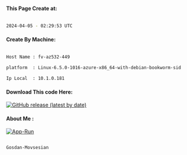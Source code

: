 
   
#### This Page Create at:

```bash

2024-04-05 - 02:29:53 UTC

```

#### Create By Machine:

```bash

Host Name : fv-az532-449

platform  : Linux-6.5.0-1016-azure-x86_64-with-debian-bookworm-sid

Ip Local  : 10.1.0.181

```
#### Download This code Here:

[![GitHub release (latest by date)](https://img.shields.io/github/v/release/Gosdan-Movsesian/Gosdan?style=for-the-badge&label=Download)](https://github.com/Gosdan-Movsesian/Gosdan/releases) 

</p> 

#### About Me :

[![App-Run](https://github.com/Gosdan-Movsesian/Gosdan/actions/workflows/App-Run.yml/badge.svg)](https://github.com/Gosdan-Movsesian/Gosdan/actions/workflows/App-Run.yml)

```bash

Gosdan-Movsesian

```

